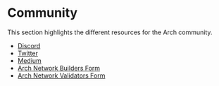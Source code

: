 # Community

This section highlights the different resources for the Arch community.

- [Discord](https://discord.gg/archnetwork)
- [Twitter](https://twitter.com/ArchNtwrk)
- [Medium](https://medium.com/arch-network)
- [Arch Network Builders Form]
- [Arch Network Validators Form]

[Arch Network Builders Form]: https://0chrcuqp28m.typeform.com/to/fTaRfve6?typeform-source=www.arch.network
[Arch Network Validators Form]: https://0chrcuqp28m.typeform.com/validator-apply?typeform-source=www.arch.network
